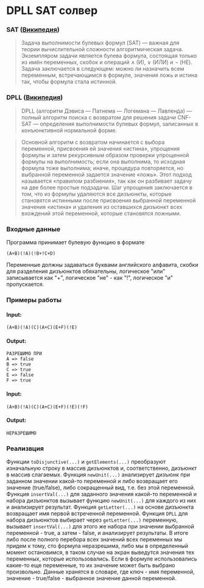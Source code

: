 # DPLL SAT солвер

### SAT ([Википедия](https://ru.wikipedia.org/wiki/%D0%97%D0%B0%D0%B4%D0%B0%D1%87%D0%B0_%D0%B2%D1%8B%D0%BF%D0%BE%D0%BB%D0%BD%D0%B8%D0%BC%D0%BE%D1%81%D1%82%D0%B8_%D0%B1%D1%83%D0%BB%D0%B5%D0%B2%D1%8B%D1%85_%D1%84%D0%BE%D1%80%D0%BC%D1%83%D0%BB#%D0%92%D1%8B%D1%87%D0%B8%D1%81%D0%BB%D0%B8%D1%82%D0%B5%D0%BB%D1%8C%D0%BD%D0%B0%D1%8F_%D1%81%D0%BB%D0%BE%D0%B6%D0%BD%D0%BE%D1%81%D1%82%D1%8C))
> Задача выполнимости булевых формул (SAT) — важная для теории вычислительной сложности алгоритмическая задача. Экземпляром задачи является булева формула, состоящая только из имён переменных, скобок и операций $\wedge$ (И), $\vee$  (ИЛИ) и $\neg$  (HE). Задача заключается в следующем: можно ли назначить всем переменным, встречающимся в формуле, значения ложь и истина так, чтобы формула стала истинной.

### DPLL ([Википедия](https://ru.wikipedia.org/wiki/DPLL#%D0%A0%D0%B5%D0%B0%D0%BB%D0%B8%D0%B7%D0%B0%D1%86%D0%B8%D0%B8_%D0%B8_%D0%BF%D1%80%D0%B8%D0%BB%D0%BE%D0%B6%D0%B5%D0%BD%D0%B8%D1%8F))
>DPLL (алгоритм Дэвиса — Патнема — Логемана — Лавленда) — полный алгоритм поиска с возвратом для решения задачи CNF-SAT — определения выполнимости булевых формул, записанных в конъюнктивной нормальной форме.

>Основной алгоритм с возвратом начинается с выбора переменной, присвоения ей значения «истина», упрощения формулы и затем рекурсивным образом проверки упрощенной формулы на выполнимость; если она выполнима, то исходная формула тоже выполнима; иначе, процедура повторяется, но выбранной переменной задается значение «ложь». Этот подход называется «правилом разбиения», так как он разбивает задачу на две более простые подзадачи. Шаг упрощения заключается в том, что из формулы удаляются все дизъюнкты, которые становятся истинными после присвоения выбранной переменной значения «истина» и удаления из оставшихся дизъюнкт всех вхождений этой переменной, которые становятся ложными.

### Входные данные
Программа принимает булевую функцию в формате 
```
(A+B)(!A)(!B+!C+D)
```
Переменные должны задаваться буквами английского алфавита, скобки для разделения дизъюнктов обяхательны, логическое "или" записывается как "+", логическое "не" - как "!", логическое "и" пропускается.

### Примеры работы

#### Input:
```
(A+B)(!A)(C)(A+C)(E+F)(!E)
````

#### Output:

```
РАЗРЕШИМО ПРИ
A => false
B => true
C => true
E => false
F => true
```

#### Input:
```
(A+B)(!A)(C)(A+C)(E+F)(!E)(!F)
````

#### Output:

```
НЕРАЗРЕШИМО
```

### Реализвция
Функции ```toDisjunctive(...)``` и ```getElements(...)``` преобразуют изначальную строку в массив дизъюнктов и, соответственно, дизъюнкт в массив слагаемых. Функция ```newUnit(...)``` анализирует дизъюнк при заданном значении какой-то переменной и либо возвращает его значение (true/false), либо сокращенный вид, т.е. без этой переменной. Функция ```insertVal(...)``` для заданного значения какой-то переменной и набора дизъюнктов вызывает функцию ```newUnit(...)``` для каждого из них и анализирует результат. Функция ```getLetter(...)``` на основе дизъюнкта возвращает имя первой встреченной переменной. Функция ```DPLL``` для набора дизъюнктов выбирает через ```getLetter(...)``` переменную, вызывает ```insertVal(...)``` для этого же набора при значении выбранной переменной - true, а затем - false, и анализирует результаты. В итоге либо после полного перебора всех значений всех переменных мы придем к тому, сто формула неразрешима, либо мы в определенный момент остановимся, в таком случае на экран выведутся значения тех переменных, которые использовались. Если в формуле использовались какие-то еще переменные, то их значение может быть выбрано произвольно. Данные хранятся в словаре, где ключ - имя переменной, значение - true/false - выбранное значение данной переменной.
